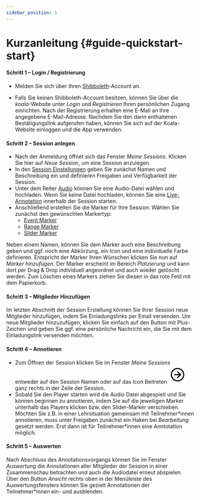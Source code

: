 ```yaml
---
sidebar_position: 1
---
```


# Kurzanleitung {#guide-quickstart-start}

#### Schritt 1 – Login / Registrierung

- Melden Sie sich über Ihren [Shibboleth](/docs/terms/Shibboleth.md)-Account an.

- Falls Sie keinen Shibboleth-Account besitzen, können Sie über die _koala_-Website unter _Login_ und _Registrieren_ Ihren persönlichen Zugang einrichten. Nach der Registrierung erhalten eine E-Mail an Ihre angegebene E-Mail-Adresse. Nachdem Sie den darin enthaltenen Bestätigungslink aufgerufen haben, können Sie sich auf der Koala-Website einloggen und die App verwenden.

#### Schritt 2 – Session anlegen

- Nach der Anmeldung öffnet sich das Fenster _Meine Sessions_. Klicken Sie hier auf _Neue Session_, um eine Session anzulegen.
- In den [Session Einstellungen](/docs/guide/02-Handbuch/02-Session_anlegen/01-Sessioneinstellungen.md) geben Sie zunächst Namen und Beschreibung ein und definieren Freigaben und Verfügbarkeit der Session.
- Unter dem Reiter [Audio](/docs/terms/Audio.md) können Sie eine Audio-Datei wählen und hochladen. Wenn Sie keine Datei hochladen, können Sie eine [Live-Annotation](/docs/terms/Live-Annotation.md) innerhalb der Session starten.
- Anschließend erstellen Sie die Marker für Ihre Session:
  Wählen Sie zunächst den gewünschten Markertyp:
  - [Event Marker](/docs/terms/Event-Marker.md)
  - [Range Marker](/docs/terms/Range-Marker.md)
  - [Slider Marker](/docs/terms/Slider-Marker.md)

Neben einem Namen, können Sie dem Marker auch eine Beschreibung geben und ggf. noch eine Abkürzung, ein Icon und eine individuelle Farbe definieren. Entspricht der Marker Ihren Wünschen klicken Sie nun auf _Marker hinzufügen_. Der Marker erscheint im Bereich _Platzierung_ und kann dort per Drag & Drop individuell angeordnet und auch wieder gelöscht werden. Zum Löschen eines Markers ziehen Sie diesen in das rote Feld mit dem Papierkorb.

#### Schritt 3 – Mitglieder Hinzufügen

Im letzten Abschnitt der Session Erstellung können Sie Ihrer Session neue Mitglieder hinzufügen, indem Sie Einladungslinks per Email versenden. Um neue Mitglieder hinzuzufügen, klicken Sie einfach auf den Button mit Plus-Zeichen und geben Sie ggf. eine persönliche Nachricht ein, die Sie mit dem Einladungslink versenden möchten.

#### Schritt 4 – Annotieren

- Zum Öffnen der Session klicken Sie im Fenster _Meine Sessions_ entweder auf den Session Namen oder auf das Icon Beitreten ![icon](../../static/img/arrow-circle-right.svg) ganz rechts in der Zeile der Session.
- Sobald Sie den Player starten wird die Audio Datei abgespielt und Sie können beginnen zu annotieren, indem Sie auf die jeweiligen Marker unterhalb das Players klicken bzw. den Slider-Marker verschieben. Möchten Sie z.B. in einer Lehrsituation gemeinsam mit Teilnehmer\*innen annotieren, muss unter Freigaben zunächst ein Haken bei _Bearbeitung_ gesetzt werden. Erst dann ist für Teilnehmer\*innen eine Anntotation möglich.

#### Schritt 5 – Auswerten

Nach Abschluss des Annotationsvorgangs können Sie im Fenster _Auswertung_ die Annotationen aller Mitglieder der Session in einer Zusammenschau betrachten und auch die Audiodatei erneut abspielen. Über den Button _Ansicht_ rechts oben in der Menüleiste des Auswertungsfensters können Sie gezielt Annotationen der Teilnehmer\*innen ein- und ausblenden.
